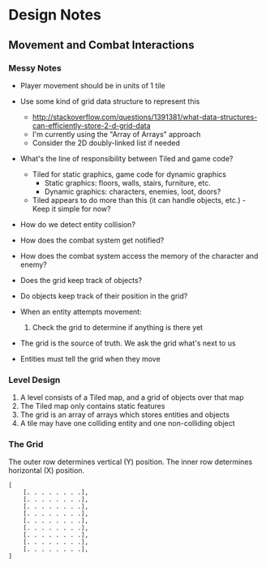 # Design Notes

## Movement and Combat Interactions

### Messy Notes

- Player movement should be in units of 1 tile
- Use some kind of grid data structure to represent this
  - http://stackoverflow.com/questions/1391381/what-data-structures-can-efficiently-store-2-d-grid-data
  - I'm currently using the "Array of Arrays" approach
  - Consider the 2D doubly-linked list if needed

- What's the line of responsibility between Tiled and game code?
  - Tiled for static graphics, game code for dynamic graphics
    - Static graphics: floors, walls, stairs, furniture, etc.
    - Dynamic graphics: characters, enemies, loot, doors?
  - Tiled appears to do more than this (it can handle objects, etc.)
		- Keep it simple for now?

- How do we detect entity collision?
- How does the combat system get notified?
- How does the combat system access the memory of the character and enemy?
- Does the grid keep track of objects?
- Do objects keep track of their position in the grid?

- When an entity attempts movement:
	1. Check the grid to determine if anything is there yet

- The grid is the source of truth. We ask the grid what's next to us
- Entities must tell the grid when they move

### Level Design

1. A level consists of a Tiled map, and a grid of objects over that map
2. The Tiled map only contains static features
3. The grid is an array of arrays which stores entities and objects
4. A tile may have one colliding entity and one non-colliding object

### The Grid

The outer row determines vertical (Y) position. The inner row determines
horizontal (X) position.

```
[
	[. . . . . . . .],
	[. . . . . . . .],
	[. . . . . . . .],
	[. . . . . . . .],
	[. . . . . . . .],
	[. . . . . . . .],
	[. . . . . . . .],
	[. . . . . . . .],
	[. . . . . . . .],
]
```
